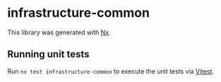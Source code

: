 # infrastructure-common

This library was generated with [Nx](https://nx.dev).

## Running unit tests

Run `nx test infrastructure-common` to execute the unit tests via [Vitest](https://vitest.dev/).
